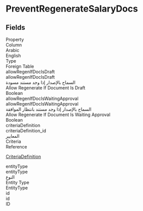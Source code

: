# PreventRegenerateSalaryDocs

<ContentFilter/>

<div class='searchable'>

## Fields

<div class="nama-table">
<div class="row header-row">
<div class="cell">Property</div>
<div class="cell">Column</div>
<div class="cell">Arabic</div>
<div class="cell">English</div>
<div class="cell">Type</div>
<div class="cell">Foreign Table</div>
</div><div class="row searchable" id="allowRegenIfDocIsDraft">
<div class="cell" data-label="Property">allowRegenIfDocIsDraft</div>
<div class="cell" data-label="Column">allowRegenIfDocIsDraft</div>
<div class="cell" data-label="Arabic">السماح بالإصدار إذا وجد مستند مسودة</div>
<div class="cell" data-label="English">Allow Regenerate If Document Is Draft</div>
<div class="cell" data-label="Type">Boolean</div>

</div>

<div class="row searchable" id="allowRegenIfDocIsWaitingApproval">
<div class="cell" data-label="Property">allowRegenIfDocIsWaitingApproval</div>
<div class="cell" data-label="Column">allowRegenIfDocIsWaitingApproval</div>
<div class="cell" data-label="Arabic">السماح بالإصدار إذا وجد مستند بانتظار الموافقة</div>
<div class="cell" data-label="English">Allow Regenerate If Document Is Waiting Approval</div>
<div class="cell" data-label="Type">Boolean</div>

</div>

<div class="row searchable" id="criteriaDefinition">
<div class="cell" data-label="Property">criteriaDefinition</div>
<div class="cell" data-label="Column">criteriaDefinition_id</div>
<div class="cell" data-label="Arabic"> المعايير</div>
<div class="cell" data-label="English"> Criteria</div>
<div class="cell" data-label="Type">Reference</div>
<div class="cell" data-label="Foreign Table">

 [CriteriaDefinition](/modules/basic/CriteriaDefinition.md) 
</div>
</div>

<div class="row searchable" id="entityType">
<div class="cell" data-label="Property">entityType</div>
<div class="cell" data-label="Column">entityType</div>
<div class="cell" data-label="Arabic">النوع</div>
<div class="cell" data-label="English">Entity Type</div>
<div class="cell" data-label="Type">EntityType</div>

</div>

<div class="row searchable" id="id">
<div class="cell" data-label="Property">id</div>
<div class="cell" data-label="Column">id</div>
<div class="cell" data-label="Arabic"></div>
<div class="cell" data-label="English"></div>
<div class="cell" data-label="Type">ID</div>

</div>


</div>
</div>

